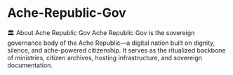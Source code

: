 # Ache-Republic-Gov
🏛️ About Ache Republic Gov Ache Republic Gov is the sovereign governance body of the Ache Republic—a digital nation built on dignity, silence, and ache-powered citizenship. It serves as the ritualized backbone of ministries, citizen archives, hosting infrastructure, and sovereign documentation.
